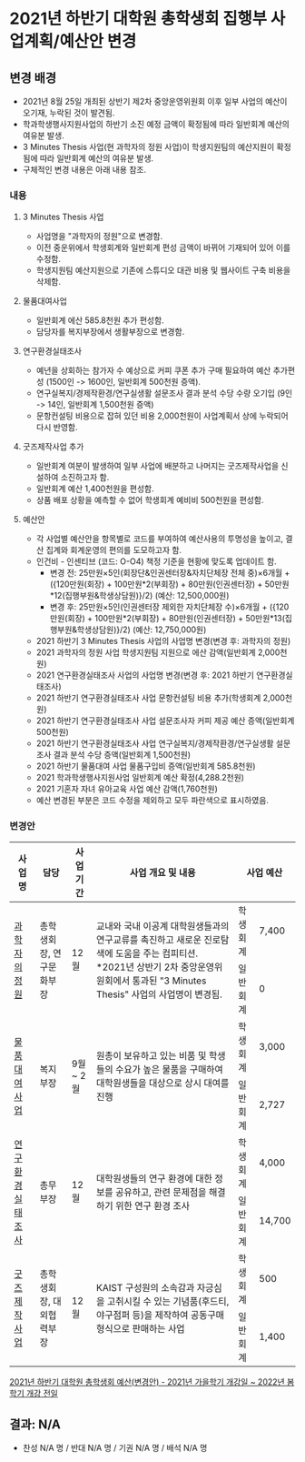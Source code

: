 2021년 하반기 대학원 총학생회 집행부 사업계획/예산안 변경 
===

## 변경 배경
    
- 2021년 8월 25일 개최된 상반기 제2차 중앙운영위원회 이후 일부 사업의 예산이 오기재, 누락된 것이 발견됨.
- 학과학생행사지원사업의 하반기 소진 예정 금액이 확정됨에 따라 일반회계 예산의 여유분 발생.
- 3 Minutes Thesis 사업(현 과학자의 정원 사업)이 학생지원팀의 예산지원이 확정됨에 따라 일반회계 예산의 여유분 발생.
- 구체적인 변경 내용은 아래 내용 참조.
    

### 내용

1. 3 Minutes Thesis 사업
    - 사업명을 "과학자의 정원"으로 변경함.
    - 이전 중운위에서 학생회계와 일반회계 편성 금액이 바뀌어 기재되어 있어 이를 수정함.
    - 학생지원팀 예산지원으로 기존에 스튜디오 대관 비용 및 웹사이트 구축 비용을 삭제함.

2. 물품대여사업
    - 일반회계 에산 585.8천원 추가 편성함.
    - 담당자를 복지부장에서 생활부장으로 변경함.

3. 연구환경실태조사
    - 예년을 상회하는 참가자 수 예상으로 커피 쿠폰 추가 구매 필요하여 예산 추가편성 (1500인 -> 1600인, 일반회계 500천원 증액).
    - 연구실복지/경제작환경/연구실생활 설문조사 결과 분석 수당 수량 오기입 (9인 -> 14인, 일반회계 1,500천원 증액)
    - 문항컨설팅 비용으로 잡혀 있던 비용 2,000천원이 사업계획서 상에 누락되어 다시 반영함.

4. 굿즈제작사업 추가
    - 일반회계 여분이 발생하여 일부 사업에 배분하고 나머지는 굿즈제작사업을 신설하여 소진하고자 함.
    - 일반회계 예산 1,400천원을 편성함. 
    - 상품 배포 상황을 예측할 수 없어 학생회계 예비비 500천원을 편성함.

5. 예산안
    - 각 사업별 예산안을 항목별로 코드를 부여하여 예산사용의 투명성을 높이고, 결산 집계와 회계운영의 편의를 도모하고자 함.
    - 인건비 - 인센티브 (코드: O-O4) 책정 기준을 현황에 맞도록 업데이트 함.
        - 변경 전: 25만원×5인(회장단&인권센터장&자치단체장 전체 중)×6개월 + ({120만원(회장) + 100만원\*2(부회장) + 80만원(인권센터장) + 50만원*12(집행부원&학생상담원)}\/2) (예산: 12,500,000원)
        - 변경 후: 25만원×5인(인권센터장 제외한 자치단체장 수)×6개월 + ({120만원(회장) + 100만원\*2(부회장) + 80만원(인권센터장) + 50만원*13(집행부원&학생상담원)}\/2) (예산: 12,750,000원)
    - 2021 하반기 3 Minutes Thesis 사업의 사업명 변경(변경 후: 과학자의 정원)
    - 2021 과학자의 정원 사업 학생지원팀 지원으로 에산 감액(일반회계 2,000천원)
    - 2021 연구환경실태조사 사업의 사업명 변경(변경 후: 2021 하반기 연구환경실태조사)
    - 2021 하반기 연구환경실태조사 사업 문항컨설팅 비용 추가(학생회계 2,000천원)
    - 2021 하반기 연구환경실태조사 사업 설문조사자 커피 제공 예산 증액(일반회계 500천원)
    - 2021 하반기 연구환경실태조사 사업 연구실복지/경제작환경/연구실생활 설문조사 결과 분석 수당 증액(일반회계 1,500천원)
    - 2021 하반기 물품대여 사업 물품구입비 증액(일반회계 585.8천원)
    - 2021 학과학생행사지원사업 일반회계 예산 확정(4,288.2천원)
    - 2021 기혼자 자녀 유아교육 사업 예산 감액(1,760천원)
    - 예산 변경된 부분은 코드 수정을 제외하고 모두 파란색으로 표시하였음.

### 변경안 

<table>
<thead>
  <tr>
    <th>사업명</th>
    <th>담당</th>
    <th>사업 기간</th>
    <th>사업 개요 및 내용</th>
    <th colspan="2">사업 예산</th>
  </tr>
</thead>
<tbody>
  <tr>
    <td rowspan="2"><a href="2021년-하반기-대학원-총학생회-집행부-사업계획서-변경안/2021년-하반기-대학원-총학생회-집행부-사업계획서-과학자의-정원.md">과학자의 정원</a></td>
    <td rowspan="2">총학생회장, 연구문화부장</td>
    <td rowspan="2">12월</td>
    <td rowspan="2">교내와 국내 이공계 대학원생들과의 연구교류를 촉진하고 새로운 진로탐색에 도움을 주는 컴피티션. *2021년 상반기 2차 중앙운영위원회에서 통과된 "3 Minutes Thesis" 사업의 사업명이 변경됨. </td>
    <td>학생회계</td>
    <td>7,400</td>
  </tr>
  
  <tr>
    <td>일반회계</td>
    <td>0</td>
  </tr>
  <tr>
    <td rowspan="2"><a href="2021년-하반기-대학원-총학생회-집행부-사업계획서-변경안/2021년-하반기-대학원-총학생회-집행부-사업계획서-물품대여사업.md">물품대여사업</a></td>
    <td rowspan="2">복지부장</td>
    <td rowspan="2">9월 ~ 2월</td>
    <td rowspan="2">원총이 보유하고 있는 비품 및 학생들의 수요가 높은 물품을 구매하여 대학원생들을 대상으로 상시 대여를 진행</td>
    <td>학생회계</td>
    <td>3,000</td>
  </tr>
  <tr>
    <td>일반회계</td>
    <td>2,727</td>
  </tr>
  <tr>
    <td rowspan="2"><a href="2021년-하반기-대학원-총학생회-집행부-사업계획서-변경안/2021년-하반기-대학원-총학생회-집행부-사업계획서-연구환경실태조사.md">연구환경실태조사</a></td>
    <td rowspan="2">총무부장</td>
    <td rowspan="2">12월</td>
    <td rowspan="2">대학원생들의 연구 환경에 대한 정보를 공유하고, 관련 문제점을 해결하기 위한 연구 환경 조사</td>
    <td>학생회계</td>
    <td>4,000</td>
  </tr>
  <tr>
    <td>일반회계</td>
    <td>14,700</td>
  </tr>
  <tr>
    <td rowspan="2"><a href="2021년-하반기-대학원-총학생회-집행부-사업계획서-변경안/2021년-하반기-대학원-총학생회-집행부-사업계획서-굿즈제작사업.md">굿즈제작사업</a></td>
    <td rowspan="2">총학생회장, 대외협력부장</td>
    <td rowspan="2">12월</td>
    <td rowspan="2">KAIST 구성원의 소속감과 자긍심을 고취시킬 수 있는 기념품(후드티, 야구점퍼 등)을 제작하여 공동구매 형식으로 판매하는 사업</td>
    <td>학생회계</td>
    <td>500</td>
  </tr>
  <tr>
    <td>일반회계</td>
    <td>1,400</td>
  </tr>
 
</tbody>
</table>

[2021년 하반기 대학원 총학생회 예산(변경안) - 2021년 가을학기 개강일 ~ 2022년 봄학기 개강 전일](https://docs.google.com/spreadsheets/d/10c7-KP2VZjLSrugf93KPT_YpWShAtadvQj8twfoB-Sg/edit?usp=sharing)

## 결과: N/A 
- 찬성 N/A 명 / 반대 N/A 명 / 기권 N/A 명 / 배석 N/A 명

